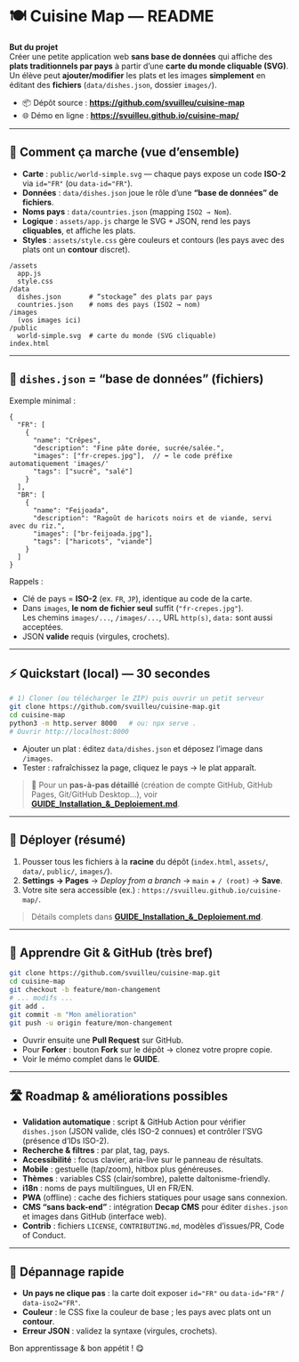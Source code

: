 # 🍽️ Cuisine Map — README

**But du projet**  
Créer une petite application web **sans base de données** qui affiche des **plats traditionnels par pays** à partir d’une **carte du monde cliquable (SVG)**.  
Un élève peut **ajouter/modifier** les plats et les images **simplement** en éditant des **fichiers** (`data/dishes.json`, dossier `images/`).

- 📦 Dépôt source : **https://github.com/svuilleu/cuisine-map**  
- 🌐 Démo en ligne : **https://svuilleu.github.io/cuisine-map/**

---

## 🔎 Comment ça marche (vue d’ensemble)

- **Carte** : `public/world-simple.svg` — chaque pays expose un code **ISO-2** via `id="FR"` (ou `data-id="FR"`).  
- **Données** : `data/dishes.json` joue le rôle d’une **“base de données” de fichiers**.  
- **Noms pays** : `data/countries.json` (mapping `ISO2 → Nom`).  
- **Logique** : `assets/app.js` charge le SVG + JSON, rend les pays **cliquables**, et affiche les plats.  
- **Styles** : `assets/style.css` gère couleurs et contours (les pays avec des plats ont un **contour** discret).

```
/assets
  app.js
  style.css
/data
  dishes.json       # “stockage” des plats par pays
  countries.json    # noms des pays (ISO2 → nom)
/images
  (vos images ici)
/public
  world-simple.svg  # carte du monde (SVG cliquable)
index.html
```

---

## 🧩 `dishes.json` = “base de données” (fichiers)

Exemple minimal :

```jsonc
{
  "FR": [
    {
      "name": "Crêpes",
      "description": "Fine pâte dorée, sucrée/salée.",
      "images": ["fr-crepes.jpg"],  // ⬅️ le code préfixe automatiquement 'images/'
      "tags": ["sucré", "salé"]
    }
  ],
  "BR": [
    {
      "name": "Feijoada",
      "description": "Ragoût de haricots noirs et de viande, servi avec du riz.",
      "images": ["br-feijoada.jpg"],
      "tags": ["haricots", "viande"]
    }
  ]
}
```

Rappels :
- Clé de pays = **ISO-2** (ex. `FR`, `JP`), identique au code de la carte.
- Dans `images`, **le nom de fichier seul** suffit (`"fr-crepes.jpg"`).  
  Les chemins `images/...`, `/images/...`, URL `http(s)`, `data:` sont aussi acceptées.
- JSON **valide** requis (virgules, crochets).

---

## ⚡️ Quickstart (local) — 30 secondes

```bash
# 1) Cloner (ou télécharger le ZIP) puis ouvrir un petit serveur
git clone https://github.com/svuilleu/cuisine-map.git
cd cuisine-map
python3 -m http.server 8000   # ou: npx serve .
# Ouvrir http://localhost:8000
```

- Ajouter un plat : éditez `data/dishes.json` et déposez l’image dans `/images`.
- Tester : rafraîchissez la page, cliquez le pays → le plat apparaît.

> 🧭 Pour un **pas-à-pas détaillé** (création de compte GitHub, GitHub Pages, Git/GitHub Desktop…), voir **[GUIDE_Installation_&_Deploiement.md](./GUIDE_Installation_&_Deploiement.md)**.

---

## 🚀 Déployer (résumé)

1. Pousser tous les fichiers à la **racine** du dépôt (`index.html`, `assets/`, `data/`, `public/`, `images/`).  
2. **Settings → Pages** → *Deploy from a branch* → `main` + `/ (root)` → **Save**.  
3. Votre site sera accessible (ex.) : `https://svuilleu.github.io/cuisine-map/`.

> Détails complets dans **[GUIDE_Installation_&_Deploiement.md](./GUIDE_Installation_&_Deploiement.md)**.

---

## 🌱 Apprendre Git & GitHub (très bref)

```bash
git clone https://github.com/svuilleu/cuisine-map.git
cd cuisine-map
git checkout -b feature/mon-changement
# ... modifs ...
git add .
git commit -m "Mon amélioration"
git push -u origin feature/mon-changement
```
- Ouvrir ensuite une **Pull Request** sur GitHub.  
- Pour **Forker** : bouton **Fork** sur le dépôt → clonez votre propre copie.  
- Voir le mémo complet dans le **GUIDE**.

---

## 🛣️ Roadmap & améliorations possibles

- **Validation automatique** : script & GitHub Action pour vérifier `dishes.json` (JSON valide, clés ISO-2 connues) et contrôler l’SVG (présence d’IDs ISO-2).  
- **Recherche & filtres** : par plat, tag, pays.  
- **Accessibilité** : focus clavier, aria-live sur le panneau de résultats.  
- **Mobile** : gestuelle (tap/zoom), hitbox plus généreuses.  
- **Thèmes** : variables CSS (clair/sombre), palette daltonisme-friendly.  
- **i18n** : noms de pays multilingues, UI en FR/EN.  
- **PWA** (offline) : cache des fichiers statiques pour usage sans connexion.  
- **CMS “sans back-end”** : intégration **Decap CMS** pour éditer `dishes.json` et images dans GitHub (interface web).  
- **Contrib** : fichiers `LICENSE`, `CONTRIBUTING.md`, modèles d’issues/PR, Code of Conduct.

---

## 🧪 Dépannage rapide
- **Un pays ne clique pas** : la carte doit exposer `id="FR"` ou `data-id="FR"` / `data-iso2="FR"`.  
- **Couleur** : le CSS fixe la couleur de base ; les pays avec plats ont un **contour**.  
- **Erreur JSON** : validez la syntaxe (virgules, crochets).

Bon apprentissage & bon appétit ! 😋
